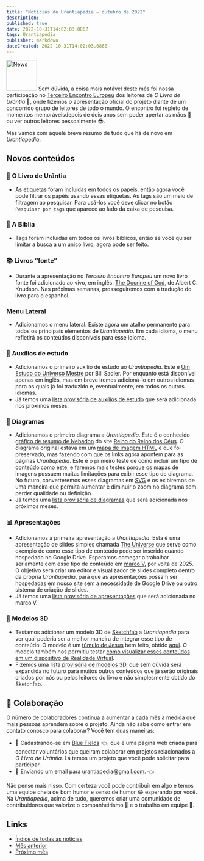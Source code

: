```yaml
---
title: "Notícias de Urantiapedia — outubro de 2022"
description:
published: true
date: 2022-10-31T14:02:03.086Z
tags: Urantiapedia
publisher: markdown
dateCreated: 2022-10-31T14:02:03.086Z
---
```


<img src="/_assets/svg/icon-news.svg" alt="News" style="width: 80px;"> Sem dúvida, a coisa mais notável deste mês foi nossa participação no [Terceiro Encontro Europeu](https://aue.urantia-association.org/iii-encuentro-europeo-de-lectores-de-el-libro-de-urantia/) dos leitores de _O Livro de Urântia_ :blue_book:, onde fizemos o apresentação oficial do projeto diante de um concorrido grupo de leitores de todo o mundo. O encontro foi repleto de momentos memoráveis ​​depois de dois anos sem poder apertar as mãos :wave: ou ver outros leitores pessoalmente :sunglasses:.

Mas vamos com aquele breve resumo de tudo que há de novo em _Urantiapedia_.

## Novos conteúdos

### :blue_book: O Livro de Urântia

- As etiquetas foram incluídas em todos os papéis, então agora você pode filtrar os papéis usando essas etiquetas. As tags são um meio de filtragem ao pesquisar. Para usá-los você deve clicar no botão `Pesquisar por tags` que aparece ao lado da caixa de pesquisa.

### :closed_book: A Bíblia

- Tags foram incluídas em todos os livros bíblicos, então se você quiser limitar a busca a um único livro, agora pode ser feito.

### :books: Livros “fonte”

- Durante a apresentação no _Terceiro Encontro Europeu_ um novo livro fonte foi adicionado ao vivo, em inglês: [The Docrine of God](/en/book/Albert_C_Knudson/The_Doctrine_of_God), de Albert C. Knudson. Nas próximas semanas, prosseguiremos com a tradução do livro para o espanhol.

### Menu Lateral

- Adicionamos o menu lateral. Existe agora um atalho permanente para todos os principais elementos de _Urantiapedia_. Em cada idioma, o menu refletirá os conteúdos disponíveis para esse idioma.

### :notebook: Auxílios de estudo

- Adicionamos o primeiro auxílio de estudo ao _Urantiapedia_. Este é [Um Estudo do Universo Mestre](/en/article/William_S_Sadler_Jr/Study_of_the_Master_Universe) por Bill Sadler. Por enquanto está disponível apenas em inglês, mas em breve iremos adicioná-lo em outros idiomas para os quais já foi traduzido e, eventualmente, em todos os outros idiomas.
- Já temos uma [lista provisória de auxílios de estudo](/en/index/study_aids) que será adicionada nos próximos meses.

### :memo: Diagramas

- Adicionamos o primeiro diagrama a _Urantiapedia_. Este é o conhecido [gráfico de resumo de Nebadon](/en/article/The_Kingdom_of_Heaven_Revelation_Nebadon_Chart) do site [Reino do Reino dos Céus](http://www.nebadon.info/). O diagrama original estava em um [mapa de imagem HTML](https://www.w3schools.com/html/html_images_imagemap.asp) e que foi preservado, mas fazendo com que os links agora apontem para as páginas _Urantiapedia_. Este é o primeiro teste de como incluir um tipo de conteúdo como este, e faremos mais testes porque os mapas de imagens possuem muitas limitações para exibir esse tipo de diagrama. No futuro, converteremos esses diagramas em [SVG](https://en.wikipedia.org/wiki/Scalable_Vector_Graphics) e os exibiremos de uma maneira que permita aumentar e diminuir o zoom no diagrama sem perder qualidade ou definição.
- Já temos uma [lista provisória de diagramas](/en/index/diagrams) que será adicionada nos próximos meses.

### :bar_chart: Apresentações

- Adicionamos a primeira apresentação a _Urantiapedia_. Esta é uma apresentação de slides simples chamada [The Universe](/en/slides/The_Universe) que serve como exemplo de como esse tipo de conteúdo pode ser inserido quando hospedado no Google Drive. Esperamos começar a trabalhar seriamente com esse tipo de conteúdo em [marco V](/pt/help/phases#marco-v-apresentações), por volta de 2025. O objetivo será criar um editor e visualizador de slides completo dentro da própria _Urantiapedia_, para que as apresentações possam ser hospedadas em nosso site sem a necessidade de Google Drive ou outro sistema de criação de slides.
- Já temos uma [lista provisória de apresentações](/es/index/presentations) que será adicionada no marco V.

### :milky_way: Modelos 3D

- Testamos adicionar um modelo 3D de [Sketchfab](https://sketchfab.com) a _Urantiapedia_ para ver qual poderia ser a melhor maneira de integrar esse tipo de conteúdo. O modelo é um [túmulo de Jesus](/en/3dmodel/Jesus_tomb_2) bem feito, obtido [aqui](https://sketchfab.com/3d-models/jesus-resurrection-319fbee72f7a44458d6258b4a5c0b60f). O modelo também nos permitiu testar [como visualizar esses conteúdos em um dispositivo de Realidade Virtual](https://www.youtube.com/watch?v=BtKfgSfCWKc).
- Fizemos uma [lista provisória de modelos 3D](/en/index/3d_models), que sem dúvida será expandida no futuro para muitos outros conteúdos que já serão originais criados por nós ou pelos leitores do livro e não simplesmente obtido do Sketchfab.

## :blue_heart: Colaboração

O número de colaboradores continua a aumentar a cada mês à medida que mais pessoas aprendem sobre o projeto. Ainda não sabe como entrar em contato conosco para colaborar? Você tem duas maneiras:
- :blue_heart: Cadastrando-se em [Blue Fields](https://blue-fields.netlify.app/) :point_left:, que é uma página web criada para conectar voluntários que queiram colaborar em projetos relacionados a _O Livro de Urântia_. Lá temos um projeto que você pode solicitar para participar.
- :love_letter: Enviando um email para urantiapedia@gmail.com. :point_left:

Não pense mais nisso. Com certeza você pode contribuir em algo e temos uma equipe cheia de bom humor e senso de humor :joy: esperando por você. Na _Urantiapedia_, acima de tudo, queremos criar uma comunidade de contribuidores que valorize o companheirismo :couple: e o trabalho em equipe :muscle:.

## Links

- [Índice de todas as notícias](/pt/news)
- [Mês anterior](/pt/news/2022/09)
- [Próximo mês](/pt/news/2022/11)